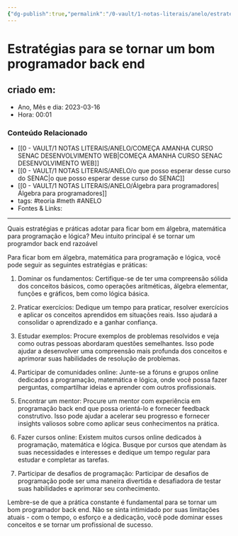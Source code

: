 ```yaml
---
{"dg-publish":true,"permalink":"/0-vault/1-notas-literais/anelo/estrategias-para-se-tornar-um-bom-programador-back-end/","tags":["teoria","meth","ANELO"],"dgHomeLink":true,"dgShowLocalGraph":true,"dgShowFileTree":true,"dgEnableSearch":true}
---
```


# Estratégias para se tornar um bom programador back end

## criado em: 

- Ano, Mês e dia: 2023-03-16
- Hora: 00:01

### Conteúdo Relacionado

- [[0 - VAULT/1 NOTAS LITERAIS/ANELO/COMEÇA AMANHA CURSO SENAC DESENVOLVIMENTO WEB\|COMEÇA AMANHA CURSO SENAC DESENVOLVIMENTO WEB]]
- [[0 - VAULT/1 NOTAS LITERAIS/ANELO/o que posso esperar desse curso do SENAC\|o que posso esperar desse curso do SENAC]]
- [[0 - VAULT/1 NOTAS LITERAIS/ANELO/Álgebra para programadores\|Álgebra para programadores]]
- tags: #teoria #meth #ANELO 
- Fontes & Links: 
---

Quais estratégias e práticas adotar para ficar bom em álgebra, matemática para programação e lógica? Meu intuito principal é se tornar um programdor back end razoável

Para ficar bom em álgebra, matemática para programação e lógica, você pode seguir as seguintes estratégias e práticas:

1. Dominar os fundamentos: Certifique-se de ter uma compreensão sólida dos conceitos básicos, como operações aritméticas, álgebra elementar, funções e gráficos, bem como lógica básica.
    
2. Praticar exercícios: Dedique um tempo para praticar, resolver exercícios e aplicar os conceitos aprendidos em situações reais. Isso ajudará a consolidar o aprendizado e a ganhar confiança.
    
3. Estudar exemplos: Procure exemplos de problemas resolvidos e veja como outras pessoas abordaram questões semelhantes. Isso pode ajudar a desenvolver uma compreensão mais profunda dos conceitos e aprimorar suas habilidades de resolução de problemas.
    
4. Participar de comunidades online: Junte-se a fóruns e grupos online dedicados a programação, matemática e lógica, onde você possa fazer perguntas, compartilhar ideias e aprender com outros profissionais.
    
5. Encontrar um mentor: Procure um mentor com experiência em programação back end que possa orientá-lo e fornecer feedback construtivo. Isso pode ajudar a acelerar seu progresso e fornecer insights valiosos sobre como aplicar seus conhecimentos na prática.
    
6. Fazer cursos online: Existem muitos cursos online dedicados à programação, matemática e lógica. Busque por cursos que atendam às suas necessidades e interesses e dedique um tempo regular para estudar e completar as tarefas.
    
7. Participar de desafios de programação: Participar de desafios de programação pode ser uma maneira divertida e desafiadora de testar suas habilidades e aprimorar seu conhecimento.

Lembre-se de que a prática constante é fundamental para se tornar um bom programador back end. Não se sinta intimidado por suas limitações atuais - com o tempo, o esforço e a dedicação, você pode dominar esses conceitos e se tornar um profissional de sucesso.